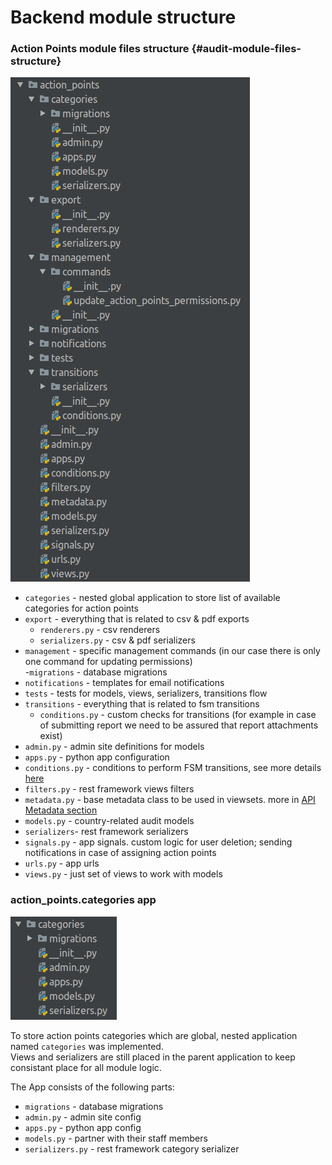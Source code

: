 # Backend module structure

### Action Points module files structure {#audit-module-files-structure}

![](../.gitbook/assets/screenshot-from-2018-09-19-18-22-40.png)

- `categories` - nested global application to store list of available categories for action points  
- `export` - everything that is related to csv & pdf exports  
    - `renderers.py` - csv renderers  
    - `serializers.py` - csv & pdf serializers  
- `management` - specific management commands \(in our case there is only one command for updating permissions\)  
 -`migrations` - database migrations  
- `notifications` - templates for email notifications  
- `tests` - tests for models, views, serializers, transitions flow  
- `transitions` - everything that is related to fsm transitions  
    - `conditions.py` - custom checks for transitions \(for example in case of submitting report we need to be assured that report attachments exist\)  
- `admin.py` - admin site definitions for models  
- `apps.py` - python app configuration  
- `conditions.py` - conditions to perform FSM transitions, see more details [here](https://razortheory.gitbook.io/third-party-monitoring-module-documentation/technical-documentation/fsm-transitions-conditions)  
- `filters.py` - rest framework views filters  
- `metadata.py` - base metadata class to be used in viewsets. more in [API Metadata section](https://razortheory.gitbook.io/third-party-monitoring-module-documentation/technical-documentation/api-metadata)  
- `models.py` -  country-related audit models  
- `serializers`- rest framework serializers  
- `signals.py` - app signals. custom logic for user deletion; sending notifications in case of assigning action points  
- `urls.py` - app urls  
- `views.py` - just set of views to work with models

### action\_points.categories app

![](../.gitbook/assets/screenshot-from-2018-09-19-18-23-31.png)

To store action points categories which are global,  nested application named `categories` was implemented.  
Views and serializers are still placed in the parent application to keep consistant place for all module logic.

 The App consists of the following parts:  
- `migrations` - database migrations  
- `admin.py` - admin site config  
- `apps.py` - python app config  
- `models.py` - partner with their staff members  
- `serializers.py` - rest framework category serializer

